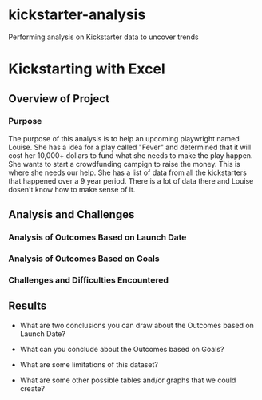 # kickstarter-analysis
Performing analysis on Kickstarter data to uncover trends

# Kickstarting with Excel

## Overview of Project

### Purpose

The purpose of this analysis is to help an upcoming playwright named Louise. She has a idea for a play called "Fever" and determined that it will cost her 10,000+ dollars to fund what she needs to make the play happen. She wants to start a crowdfunding campign to raise the money. This is where she needs our help. She has a list of data from all the kickstarters that happened over a 9 year period. There is a lot of data there and Louise dosen't know how to make sense of it.

## Analysis and Challenges

### Analysis of Outcomes Based on Launch Date

### Analysis of Outcomes Based on Goals

### Challenges and Difficulties Encountered

## Results

- What are two conclusions you can draw about the Outcomes based on Launch Date?

- What can you conclude about the Outcomes based on Goals?

- What are some limitations of this dataset?

- What are some other possible tables and/or graphs that we could create?
